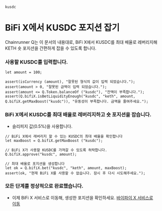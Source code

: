 ```meta-Currency
kusdc
```

# BiFi X에서 KUSDC 포지션 잡기

Chainrunner Q는 이 문서의 내용대로, BiFi X에서 KUSDC를 최대 배율로 레버리지해 KETH 숏 포지션을 간편하게 잡을 수 있도록 합니다.

### 사용할 KUSDC를 입력합니다.

```input KUSDC
let amount = 100;
```

```input-Verify
assert(isCurrency (amount), "잘못된 형식의 값이 입력 되었습니다.");
assert(amount > 0, "잘못된 금액이 입력 되었습니다.");
assert(amount <= Q.Token.balanceOf ("kusdc"), "잔액이 부족합니다.");
assert(Q.bifiX.isBetLiquidityEnough("kusdc", "keth", amount, Q.bifiX.getMaxBoost("kusdc")), "유동성이 부족합니다. 금액을 줄여주세요.");
```

### BiFi X에서 KUSDC를 최대 배율로 레버리지하고 숏 포지션을 잡습니다.

- 슬리피지 값(0.5%)을 사용합니다.

```taster
// BiFi X에서 레버리지 할 수 있는 KUSDC의 최대 배율을 확인합니다
let maxBoost = Q.bifiX.getMaxBoost ("kusdc");

// BiFi X가 사용할 KUSDC를 가져갈 수 있도록 허락합니다.
Q.bifiX.approve("kusdc", amount);

// 최대 배율로 포지션을 생성합니다
let ok = Q.bifiX.bet("kusdc", "keth", amount, maxBoost);
assert(ok, "현재 BiFi X를 사용할 수 없습니다. 잠시 후 다시 시도해주세요.");
```

### 모든 단계를 정상적으로 완료했습니다.

- 이제 BiFi X 서비스로 이동해, 생성한 포지션을 확인하세요. [바이파이 X 서비스로 이동](https://x.bifi.finance/)
